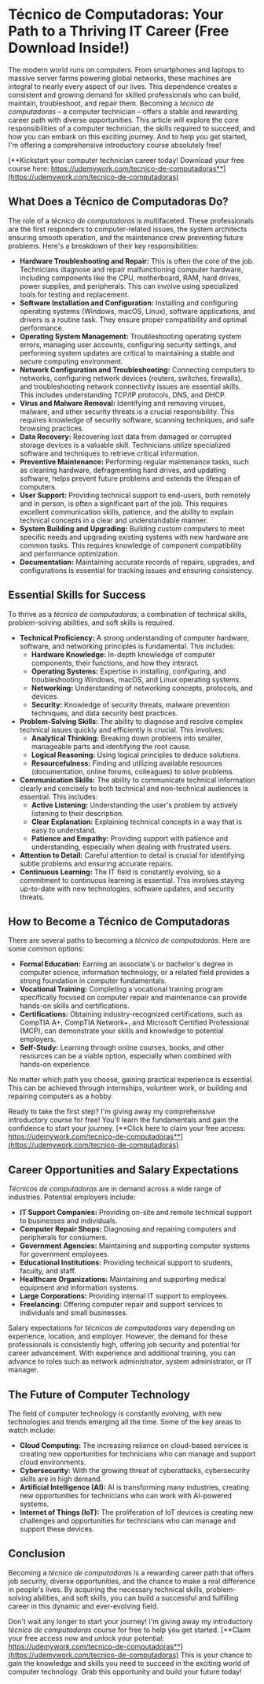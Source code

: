 # Técnico de Computadoras: Your Path to a Thriving IT Career (Free Download Inside!)

The modern world runs on computers. From smartphones and laptops to massive server farms powering global networks, these machines are integral to nearly every aspect of our lives.  This dependence creates a consistent and growing demand for skilled professionals who can build, maintain, troubleshoot, and repair them.  Becoming a *técnico de computadoras* – a computer technician – offers a stable and rewarding career path with diverse opportunities. This article will explore the core responsibilities of a computer technician, the skills required to succeed, and how you can embark on this exciting journey.  And to help you get started, I'm offering a comprehensive introductory course absolutely free!

[**Kickstart your computer technician career today! Download your free course here: https://udemywork.com/tecnico-de-computadoras**](https://udemywork.com/tecnico-de-computadoras)

## What Does a Técnico de Computadoras Do?

The role of a *técnico de computadoras* is multifaceted.  These professionals are the first responders to computer-related issues, the system architects ensuring smooth operation, and the maintenance crew preventing future problems.  Here's a breakdown of their key responsibilities:

*   **Hardware Troubleshooting and Repair:**  This is often the core of the job. Technicians diagnose and repair malfunctioning computer hardware, including components like the CPU, motherboard, RAM, hard drives, power supplies, and peripherals. This can involve using specialized tools for testing and replacement.
*   **Software Installation and Configuration:**  Installing and configuring operating systems (Windows, macOS, Linux), software applications, and drivers is a routine task.  They ensure proper compatibility and optimal performance.
*   **Operating System Management:**  Troubleshooting operating system errors, managing user accounts, configuring security settings, and performing system updates are critical to maintaining a stable and secure computing environment.
*   **Network Configuration and Troubleshooting:**  Connecting computers to networks, configuring network devices (routers, switches, firewalls), and troubleshooting network connectivity issues are essential skills. This includes understanding TCP/IP protocols, DNS, and DHCP.
*   **Virus and Malware Removal:**  Identifying and removing viruses, malware, and other security threats is a crucial responsibility. This requires knowledge of security software, scanning techniques, and safe browsing practices.
*   **Data Recovery:**  Recovering lost data from damaged or corrupted storage devices is a valuable skill.  Technicians utilize specialized software and techniques to retrieve critical information.
*   **Preventive Maintenance:**  Performing regular maintenance tasks, such as cleaning hardware, defragmenting hard drives, and updating software, helps prevent future problems and extends the lifespan of computers.
*   **User Support:**  Providing technical support to end-users, both remotely and in person, is often a significant part of the job. This requires excellent communication skills, patience, and the ability to explain technical concepts in a clear and understandable manner.
*   **System Building and Upgrading:**  Building custom computers to meet specific needs and upgrading existing systems with new hardware are common tasks. This requires knowledge of component compatibility and performance optimization.
*   **Documentation:** Maintaining accurate records of repairs, upgrades, and configurations is essential for tracking issues and ensuring consistency.

## Essential Skills for Success

To thrive as a *técnico de computadoras*, a combination of technical skills, problem-solving abilities, and soft skills is required.

*   **Technical Proficiency:**  A strong understanding of computer hardware, software, and networking principles is fundamental. This includes:
    *   **Hardware Knowledge:**  In-depth knowledge of computer components, their functions, and how they interact.
    *   **Operating Systems:**  Expertise in installing, configuring, and troubleshooting Windows, macOS, and Linux operating systems.
    *   **Networking:**  Understanding of networking concepts, protocols, and devices.
    *   **Security:**  Knowledge of security threats, malware prevention techniques, and data security best practices.
*   **Problem-Solving Skills:**  The ability to diagnose and resolve complex technical issues quickly and efficiently is crucial. This involves:
    *   **Analytical Thinking:**  Breaking down problems into smaller, manageable parts and identifying the root cause.
    *   **Logical Reasoning:**  Using logical principles to deduce solutions.
    *   **Resourcefulness:**  Finding and utilizing available resources (documentation, online forums, colleagues) to solve problems.
*   **Communication Skills:**  The ability to communicate technical information clearly and concisely to both technical and non-technical audiences is essential. This includes:
    *   **Active Listening:**  Understanding the user's problem by actively listening to their description.
    *   **Clear Explanation:**  Explaining technical concepts in a way that is easy to understand.
    *   **Patience and Empathy:**  Providing support with patience and understanding, especially when dealing with frustrated users.
*   **Attention to Detail:**  Careful attention to detail is crucial for identifying subtle problems and ensuring accurate repairs.
*   **Continuous Learning:**  The IT field is constantly evolving, so a commitment to continuous learning is essential. This involves staying up-to-date with new technologies, software updates, and security threats.

## How to Become a Técnico de Computadoras

There are several paths to becoming a *técnico de computadoras*.  Here are some common options:

*   **Formal Education:**  Earning an associate's or bachelor's degree in computer science, information technology, or a related field provides a strong foundation in computer fundamentals.
*   **Vocational Training:**  Completing a vocational training program specifically focused on computer repair and maintenance can provide hands-on skills and certifications.
*   **Certifications:**  Obtaining industry-recognized certifications, such as CompTIA A+, CompTIA Network+, and Microsoft Certified Professional (MCP), can demonstrate your skills and knowledge to potential employers.
*   **Self-Study:**  Learning through online courses, books, and other resources can be a viable option, especially when combined with hands-on experience.

No matter which path you choose, gaining practical experience is essential.  This can be achieved through internships, volunteer work, or building and repairing computers as a hobby.

Ready to take the first step? I'm giving away my comprehensive introductory course for free! You'll learn the fundamentals and gain the confidence to start your journey. [**Click here to claim your free access: https://udemywork.com/tecnico-de-computadoras**](https://udemywork.com/tecnico-de-computadoras)

## Career Opportunities and Salary Expectations

*Técnicos de computadoras* are in demand across a wide range of industries.  Potential employers include:

*   **IT Support Companies:**  Providing on-site and remote technical support to businesses and individuals.
*   **Computer Repair Shops:**  Diagnosing and repairing computers and peripherals for consumers.
*   **Government Agencies:**  Maintaining and supporting computer systems for government employees.
*   **Educational Institutions:**  Providing technical support to students, faculty, and staff.
*   **Healthcare Organizations:**  Maintaining and supporting medical equipment and information systems.
*   **Large Corporations:**  Providing internal IT support to employees.
*   **Freelancing:** Offering computer repair and support services to individuals and small businesses.

Salary expectations for *técnicos de computadoras* vary depending on experience, location, and employer. However, the demand for these professionals is consistently high, offering job security and potential for career advancement.  With experience and additional training, you can advance to roles such as network administrator, system administrator, or IT manager.

## The Future of Computer Technology

The field of computer technology is constantly evolving, with new technologies and trends emerging all the time. Some of the key areas to watch include:

*   **Cloud Computing:**  The increasing reliance on cloud-based services is creating new opportunities for technicians who can manage and support cloud environments.
*   **Cybersecurity:**  With the growing threat of cyberattacks, cybersecurity skills are in high demand.
*   **Artificial Intelligence (AI):**  AI is transforming many industries, creating new opportunities for technicians who can work with AI-powered systems.
*   **Internet of Things (IoT):**  The proliferation of IoT devices is creating new challenges and opportunities for technicians who can manage and support these devices.

## Conclusion

Becoming a *técnico de computadoras* is a rewarding career path that offers job security, diverse opportunities, and the chance to make a real difference in people's lives.  By acquiring the necessary technical skills, problem-solving abilities, and soft skills, you can build a successful and fulfilling career in this dynamic and ever-evolving field.

Don't wait any longer to start your journey!  I'm giving away my introductory *técnico de computadoras* course for free to help you get started.  [**Claim your free access now and unlock your potential: https://udemywork.com/tecnico-de-computadoras**](https://udemywork.com/tecnico-de-computadoras) This is your chance to gain the knowledge and skills you need to succeed in the exciting world of computer technology. Grab this opportunity and build your future today!
